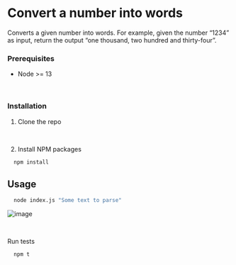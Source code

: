 # Convert a number into words #

Converts a given number into words. For example, given the number “1234” as input, return the output “one thousand, two hundred and thirty-four”.


### Prerequisites

* Node >= 13

<br />

### Installation

 
1. Clone the repo

<br />

2. Install NPM packages

```sh
  npm install
```


## Usage


```sh
  node index.js "Some text to parse"
```

![image](https://user-images.githubusercontent.com/810215/84938086-9d7d2080-b0d4-11ea-9de5-b3255dc69e3e.png)

<br />

Run tests

```sh
  npm t
```

<br />
